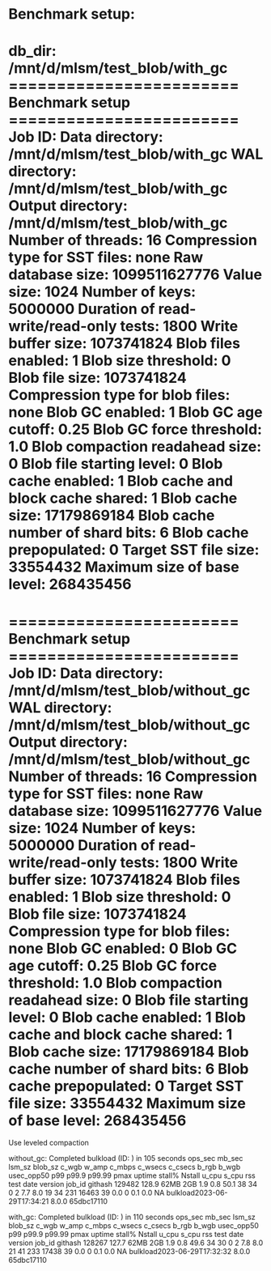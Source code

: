 Benchmark setup:
=================================================================

db_dir: /mnt/d/mlsm/test_blob/with_gc                                                                                                                                                             ======================== Benchmark setup ========================                                                                                                                                 Job ID:                                                                                                                                                                                           Data directory:                         /mnt/d/mlsm/test_blob/with_gc                                                                                                                             WAL directory:                          /mnt/d/mlsm/test_blob/with_gc                                                                                                                             Output directory:                       /mnt/d/mlsm/test_blob/with_gc                                                                                                                             Number of threads:                      16                                                                                                                                                        Compression type for SST files:         none                                                                                                                                                      Raw database size:                      1099511627776                                                                                                                                             Value size:                             1024                                                                                                                                                      Number of keys:                         5000000                                                                                                                                                   Duration of read-write/read-only tests: 1800
Write buffer size:                      1073741824
Blob files enabled:                     1
Blob size threshold:                    0
Blob file size:                         1073741824
Compression type for blob files:        none
Blob GC enabled:                        1
Blob GC age cutoff:                     0.25
Blob GC force threshold:                1.0
Blob compaction readahead size:         0
Blob file starting level:               0
Blob cache enabled:                     1
Blob cache and block cache shared:                      1
Blob cache size:                17179869184
Blob cache number of shard bits:                6
Blob cache prepopulated:                        0
Target SST file size:                   33554432
Maximum size of base level:             268435456
=================================================================
======================== Benchmark setup ========================
Job ID:
Data directory:                         /mnt/d/mlsm/test_blob/without_gc
WAL directory:                          /mnt/d/mlsm/test_blob/without_gc
Output directory:                       /mnt/d/mlsm/test_blob/without_gc
Number of threads:                      16
Compression type for SST files:         none
Raw database size:                      1099511627776
Value size:                             1024
Number of keys:                         5000000
Duration of read-write/read-only tests: 1800
Write buffer size:                      1073741824
Blob files enabled:                     1
Blob size threshold:                    0
Blob file size:                         1073741824
Compression type for blob files:        none
Blob GC enabled:                        0
Blob GC age cutoff:                     0.25
Blob GC force threshold:                1.0
Blob compaction readahead size:         0
Blob file starting level:               0
Blob cache enabled:                     1
Blob cache and block cache shared:                      1
Blob cache size:                17179869184
Blob cache number of shard bits:                6
Blob cache prepopulated:                        0
Target SST file size:                   33554432
Maximum size of base level:             268435456
=================================================================
Use leveled compaction

without_gc:
Completed bulkload (ID: ) in 105 seconds
ops_sec mb_sec  lsm_sz  blob_sz c_wgb   w_amp   c_mbps  c_wsecs c_csecs b_rgb   b_wgb   usec_opp50      p99     p99.9   p99.99  pmax    uptime  stall%  Nstall  u_cpu   s_cpu   rss     test   date     version job_id  githash
129482  128.9   62MB    2GB     1.9     0.8     50.1    38      34      0       2       7.7    8.0      19      34      231     16463   39      0.0     0       0.1     0.0     NA      bulkload2023-06-29T17:34:21     8.0.0           65dbc17110


with_gc:
Completed bulkload (ID: ) in 110 seconds
ops_sec mb_sec  lsm_sz  blob_sz c_wgb   w_amp   c_mbps  c_wsecs c_csecs b_rgb   b_wgb   usec_opp50      p99     p99.9   p99.99  pmax    uptime  stall%  Nstall  u_cpu   s_cpu   rss     test   date     version job_id  githash
128267  127.7   62MB    2GB     1.9     0.8     49.6    34      30      0       2       7.8    8.0      21      41      233     17438   39      0.0     0       0.1     0.0     NA      bulkload2023-06-29T17:32:32     8.0.0           65dbc17110
